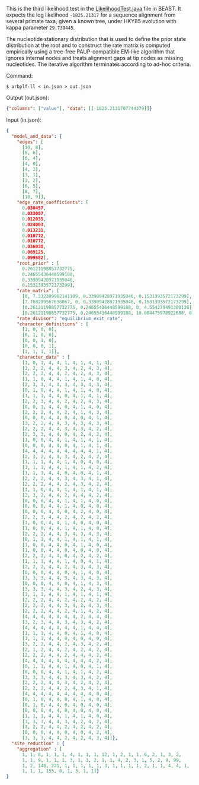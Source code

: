 This is the third likelihood test in the
[LikelihoodTest.java](https://github.com/beast-dev/beast-mcmc/blob/master/src/test/dr/evomodel/treelikelihood/LikelihoodTest.java) file in BEAST.
It expects the log likelihood `-1825.21317`
for a sequence alignment from several primate taxa,
given a known tree, under HKY85 evolution
with kappa parameter `29.739445`.

The nucleotide stationary distribution that is used to
define the prior state distribution at the root and to construct
the rate matrix is computed empirically using a tree-free
PAUP-compatible EM-like algorithm that ignores internal nodes
and treats alignment gaps at tip nodes as missing nucleotides.
The iterative algorithm terminates according to ad-hoc criteria.

Command:
```shell
$ arbplf-ll < in.json > out.json
```

Output (out.json):
```json
{"columns": ["value"], "data": [[-1825.2131707744379]]}
```

Input (in.json):
```json
{
  "model_and_data": {
    "edges": [
      [10, 8],
      [8, 6],
      [6, 4],
      [4, 0],
      [4, 3],
      [3, 1],
      [3, 2],
      [6, 5],
      [8, 7],
      [10, 9]], 
    "edge_rate_coefficients": [
      0.030457, 
      0.033087, 
      0.012035, 
      0.024003, 
      0.013231, 
      0.010772, 
      0.010772, 
      0.036038, 
      0.069125, 
      0.099582],
    "root_prior" : [
      0.26121198857732775,
      0.24655436448599188,
      0.33909428971935046,
      0.1531393572173299],
    "rate_matrix": [
      [0, 7.332389962141109, 0.33909428971935046, 0.1531393572173299], 
      [7.768299567636067, 0, 0.33909428971935046, 0.1531393572173299], 
      [0.26121198857732775, 0.24655436448599188, 0, 4.554279491300136], 
      [0.26121198857732775, 0.24655436448599188, 10.084475978922688, 0]],
    "rate_divisor": "equilibrium_exit_rate",
    "character_definitions" : [
      [1, 0, 0, 0],
      [0, 1, 0, 0],
      [0, 0, 1, 0],
      [0, 0, 0, 1],
      [1, 1, 1, 1]],
    "character_data" : [
      [1, 0, 1, 4, 4, 1, 4, 1, 4, 1, 4],
      [3, 2, 2, 4, 4, 3, 4, 2, 4, 3, 4],
      [2, 2, 2, 4, 4, 2, 4, 2, 4, 3, 4],
      [1, 1, 0, 4, 4, 1, 4, 1, 4, 0, 4],
      [2, 3, 3, 4, 4, 3, 4, 3, 4, 3, 4],
      [0, 1, 0, 4, 4, 1, 4, 1, 4, 0, 4],
      [1, 1, 1, 4, 4, 0, 4, 1, 4, 1, 4],
      [2, 2, 3, 4, 4, 2, 4, 2, 4, 3, 4],
      [0, 0, 1, 4, 4, 0, 4, 1, 4, 0, 4],
      [2, 2, 2, 4, 4, 2, 4, 1, 4, 3, 4],
      [0, 0, 0, 4, 4, 0, 4, 0, 4, 1, 4],
      [3, 2, 2, 4, 4, 3, 4, 3, 4, 3, 4],
      [2, 2, 2, 4, 4, 3, 4, 3, 4, 2, 4],
      [2, 3, 3, 4, 4, 0, 4, 2, 4, 2, 4],
      [1, 0, 0, 4, 4, 1, 4, 1, 4, 1, 4],
      [0, 0, 0, 4, 4, 0, 4, 1, 4, 1, 4],
      [4, 4, 4, 4, 4, 4, 4, 4, 4, 1, 4],
      [2, 3, 2, 4, 4, 3, 4, 2, 4, 2, 4],
      [1, 1, 1, 4, 4, 1, 4, 0, 4, 0, 4],
      [1, 1, 1, 4, 4, 1, 4, 1, 4, 2, 4],
      [1, 1, 1, 4, 4, 0, 4, 0, 4, 1, 4],
      [2, 2, 2, 4, 4, 3, 4, 3, 4, 1, 4],
      [2, 2, 2, 4, 4, 2, 4, 3, 4, 2, 4],
      [1, 1, 0, 4, 4, 1, 4, 1, 4, 1, 4],
      [2, 3, 2, 4, 4, 2, 4, 4, 4, 2, 4],
      [0, 0, 0, 4, 4, 1, 4, 1, 4, 0, 4],
      [0, 0, 0, 4, 4, 1, 4, 0, 4, 0, 4],
      [0, 0, 0, 4, 4, 0, 4, 2, 4, 0, 4],
      [2, 2, 3, 4, 4, 2, 4, 2, 4, 2, 4],
      [1, 0, 0, 4, 4, 1, 4, 0, 4, 0, 4],
      [1, 0, 0, 4, 4, 1, 4, 1, 4, 0, 4],
      [2, 2, 2, 4, 4, 3, 4, 3, 4, 3, 4],
      [0, 1, 1, 4, 4, 1, 4, 1, 4, 1, 4],
      [1, 0, 0, 4, 4, 0, 4, 1, 4, 0, 4],
      [1, 0, 0, 4, 4, 0, 4, 0, 4, 0, 4],
      [2, 2, 2, 4, 4, 0, 4, 2, 4, 2, 4],
      [1, 1, 1, 4, 4, 1, 4, 0, 4, 1, 4],
      [2, 2, 2, 4, 4, 2, 4, 3, 4, 3, 4],
      [0, 0, 0, 4, 4, 0, 4, 1, 4, 0, 4],
      [3, 3, 3, 4, 4, 3, 4, 3, 4, 3, 4],
      [0, 0, 0, 4, 4, 0, 4, 1, 4, 3, 4],
      [3, 3, 3, 4, 4, 3, 4, 2, 4, 3, 4],
      [1, 1, 1, 4, 4, 1, 4, 1, 4, 1, 4],
      [2, 2, 2, 4, 4, 2, 4, 2, 4, 2, 4],
      [2, 2, 2, 4, 4, 3, 4, 2, 4, 3, 4],
      [2, 2, 2, 4, 4, 2, 4, 1, 4, 2, 4],
      [4, 4, 4, 4, 4, 4, 4, 2, 4, 4, 4],
      [3, 2, 3, 4, 4, 3, 4, 3, 4, 2, 4],
      [4, 4, 4, 4, 4, 4, 4, 1, 4, 4, 4],
      [1, 1, 1, 4, 4, 0, 4, 1, 4, 0, 4],
      [1, 1, 1, 4, 4, 0, 4, 0, 4, 0, 4],
      [3, 2, 2, 4, 4, 2, 4, 3, 4, 2, 4],
      [2, 1, 2, 4, 4, 2, 4, 2, 4, 2, 4],
      [2, 2, 2, 4, 4, 2, 4, 4, 4, 2, 4],
      [4, 4, 4, 4, 4, 4, 4, 4, 4, 2, 4],
      [0, 1, 1, 4, 4, 1, 4, 0, 4, 1, 4],
      [0, 0, 0, 4, 4, 1, 4, 1, 4, 2, 4],
      [3, 3, 3, 4, 4, 3, 4, 3, 4, 2, 4],
      [2, 2, 2, 4, 4, 3, 4, 2, 4, 2, 4],
      [2, 2, 2, 4, 4, 2, 4, 3, 4, 1, 4],
      [4, 4, 4, 4, 4, 4, 4, 4, 4, 0, 4],
      [0, 1, 0, 4, 4, 0, 4, 1, 4, 0, 4],
      [0, 1, 0, 4, 4, 0, 4, 0, 4, 0, 4],
      [0, 0, 0, 4, 4, 0, 4, 0, 4, 0, 4],
      [1, 1, 1, 4, 4, 1, 4, 1, 4, 0, 4],
      [3, 3, 3, 4, 4, 3, 4, 2, 4, 2, 4],
      [3, 2, 2, 4, 4, 2, 4, 2, 4, 2, 4],
      [0, 0, 0, 4, 4, 0, 4, 0, 4, 2, 4],
      [3, 3, 3, 4, 4, 2, 4, 2, 4, 3, 4]]},
  "site_reduction" : {
    "aggregation" : [
      1, 1, 8, 1, 1, 1, 4, 1, 1, 1, 12, 1, 2, 1, 1, 6, 2, 1, 3, 2,
      1, 1, 9, 1, 1, 1, 3, 1, 1, 2, 1, 1, 4, 2, 3, 1, 5, 2, 9, 99,
      1, 2, 148, 221, 1, 1, 1, 1, 1, 3, 1, 1, 1, 1, 2, 1, 1, 4, 4, 1,
      1, 1, 1, 155, 8, 1, 3, 1, 1]}
}
```
